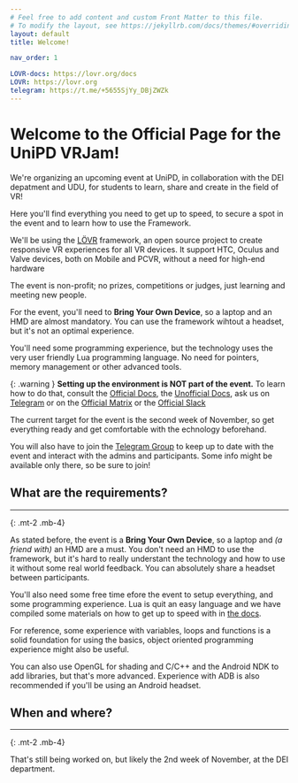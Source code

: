 ```yaml
---
# Feel free to add content and custom Front Matter to this file.
# To modify the layout, see https://jekyllrb.com/docs/themes/#overriding-theme-defaults
layout: default
title: Welcome!

nav_order: 1

LOVR-docs: https://lovr.org/docs
LOVR: https://lovr.org
telegram: https://t.me/+5655SjYy_DBjZWZk
---
```

# Welcome to the Official Page for the UniPD VRJam!
We're organizing an upcoming event at UniPD, in collaboration with the DEI depatment and UDU, for students to learn, share and create in the field of VR!

Here you'll find everything you need to get up to speed, to secure a spot in the event and to learn how to use the Framework.

We'll be using the [LÖVR]({{page.LOVR}}) framework, an open source project to create responsive VR experiences for all VR devices. 
It support HTC, Oculus and Valve devices, both on Mobile and PCVR, without a need for high-end hardware

The event is non-profit; no prizes, competitions or judges, just learning and meeting new people.

For the event, you'll need to __Bring Your Own Device__, so a laptop and an HMD are almost mandatory. You can use the framework wihtout a headset, but it's not an optimal experience.

You'll need some programming experience, but the technology uses the very user friendly Lua programming language. No need for pointers, memory management or other advanced tools.

{: .warning }
__Setting up the environment is NOT part of the event.__ To learn how to do that, consult the [Official Docs]({{page.LOVR-docs}}), the [Unofficial Docs](/docs/), ask us on [Telegram]({{page.telegram}}) or on the [Official Matrix](https://lovr.org/matrix) or the [Official Slack](https://lovr.org/slack)

The current target for the event is the second week of November, so get everything ready and get comfortable with the echnology beforehand.

You will also have to join the [Telegram Group]({{page.telegram}}) to keep up to date with the event and interact with the admins and participants.
Some info might be available only there, so be sure to join!

## What are the requirements?
--------------------------------------------------------------------------------------------------------------
{: .mt-2 .mb-4}

As stated before, the event is a __Bring Your Own Device__, so a laptop and *(a friend with)* an HMD are a must.
You don't need an HMD to use the framework, but it's hard to really understant the technology and how to use it without some real world feedback. You can absolutely share a headset between participants.

You'll also need some free time efore the event to setup everything, and some programming experience. Lua is quit an easy language and we have compiled some materials on how to get up to speed with in [the docs](/docs/lua.md).

For reference, some experience with variables, loops and functions is a solid foundation for using the basics, object oriented programming experience might also be useful.

You can also use OpenGL for shading and C/C++ and the Android NDK to add libraries, but that's more advanced. 
Experience with ADB is also recommended if you'll be using an Android headset.


## When and where?
--------------------------------------------------------------------------------------------------------------
{: .mt-2 .mb-4}

That's still being worked on, but likely the 2nd week of November, at the DEI department. 
